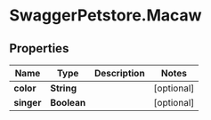 # SwaggerPetstore.Macaw

## Properties
Name | Type | Description | Notes
------------ | ------------- | ------------- | -------------
**color** | **String** |  | [optional] 
**singer** | **Boolean** |  | [optional] 
